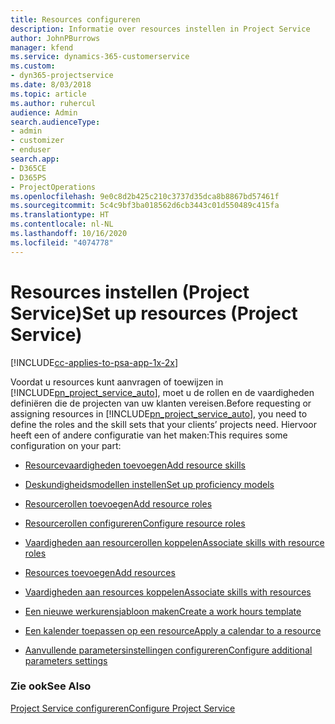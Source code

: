 ```yaml
---
title: Resources configureren
description: Informatie over resources instellen in Project Service
author: JohnPBurrows
manager: kfend
ms.service: dynamics-365-customerservice
ms.custom:
- dyn365-projectservice
ms.date: 8/03/2018
ms.topic: article
ms.author: ruhercul
audience: Admin
search.audienceType:
- admin
- customizer
- enduser
search.app:
- D365CE
- D365PS
- ProjectOperations
ms.openlocfilehash: 9e0c8d2b425c210c3737d35dca8b8867bd57461f
ms.sourcegitcommit: 5c4c9bf3ba018562d6cb3443c01d550489c415fa
ms.translationtype: HT
ms.contentlocale: nl-NL
ms.lasthandoff: 10/16/2020
ms.locfileid: "4074778"
---
```

# <a name="set-up-resources-project-service"></a><span data-ttu-id="17c5b-103">Resources instellen (Project Service)</span><span class="sxs-lookup"><span data-stu-id="17c5b-103">Set up resources (Project Service)</span></span>

[!INCLUDE[cc-applies-to-psa-app-1x-2x](../includes/cc-applies-to-psa-app-1x-2x.md)]

<span data-ttu-id="17c5b-104">Voordat u resources kunt aanvragen of toewijzen in [!INCLUDE[pn_project_service_auto](../includes/pn-project-service-auto.md)], moet u de rollen en de vaardigheden definiëren die de projecten van uw klanten vereisen.</span><span class="sxs-lookup"><span data-stu-id="17c5b-104">Before requesting or assigning resources in [!INCLUDE[pn_project_service_auto](../includes/pn-project-service-auto.md)], you need to define the roles and the skill sets that your clients’ projects need.</span></span> <span data-ttu-id="17c5b-105">Hiervoor heeft een of andere configuratie van het maken:</span><span class="sxs-lookup"><span data-stu-id="17c5b-105">This requires some configuration on your part:</span></span>  
  
-   [<span data-ttu-id="17c5b-106">Resourcevaardigheden toevoegen</span><span class="sxs-lookup"><span data-stu-id="17c5b-106">Add resource skills</span></span>](../psa/add-resource-skills.md)  
  
-   [<span data-ttu-id="17c5b-107">Deskundigheidsmodellen instellen</span><span class="sxs-lookup"><span data-stu-id="17c5b-107">Set up proficiency models</span></span>](../psa/set-up-proficiency-models.md)  
  
-   [<span data-ttu-id="17c5b-108">Resourcerollen toevoegen</span><span class="sxs-lookup"><span data-stu-id="17c5b-108">Add resource roles</span></span>](../psa/add-resource-roles.md)  
  
-   [<span data-ttu-id="17c5b-109">Resourcerollen configureren</span><span class="sxs-lookup"><span data-stu-id="17c5b-109">Configure resource roles</span></span>](../psa/configure-resource-roles.md)  
  
-   [<span data-ttu-id="17c5b-110">Vaardigheden aan resourcerollen koppelen</span><span class="sxs-lookup"><span data-stu-id="17c5b-110">Associate skills with resource roles</span></span>](../psa/associate-skills-with-resource-roles.md)  
  
-   [<span data-ttu-id="17c5b-111">Resources toevoegen</span><span class="sxs-lookup"><span data-stu-id="17c5b-111">Add resources</span></span>](../psa/add-resources.md)  
  
-   [<span data-ttu-id="17c5b-112">Vaardigheden aan resources koppelen</span><span class="sxs-lookup"><span data-stu-id="17c5b-112">Associate skills with resources</span></span>](../psa/associate-skills-with-resources.md)  
  
-   [<span data-ttu-id="17c5b-113">Een nieuwe werkurensjabloon maken</span><span class="sxs-lookup"><span data-stu-id="17c5b-113">Create a work hours template</span></span>](../psa/create-work-hours-template.md)  
  
-   [<span data-ttu-id="17c5b-114">Een kalender toepassen op een resource</span><span class="sxs-lookup"><span data-stu-id="17c5b-114">Apply a calendar to a resource</span></span>](../psa/apply-calendar-resource.md)  
  
-   [<span data-ttu-id="17c5b-115">Aanvullende parametersinstellingen configureren</span><span class="sxs-lookup"><span data-stu-id="17c5b-115">Configure additional parameters settings</span></span>](../psa/configure-additional-parameters-settings.md)  
  
### <a name="see-also"></a><span data-ttu-id="17c5b-116">Zie ook</span><span class="sxs-lookup"><span data-stu-id="17c5b-116">See Also</span></span>  
 [<span data-ttu-id="17c5b-117">Project Service configureren</span><span class="sxs-lookup"><span data-stu-id="17c5b-117">Configure Project Service</span></span>](../psa/configure.md)
